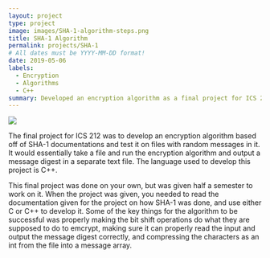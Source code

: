 ```yaml
---
layout: project
type: project
image: images/SHA-1-algorithm-steps.png
title: SHA-1 Algorithm
permalink: projects/SHA-1
# All dates must be YYYY-MM-DD format!
date: 2019-05-06
labels:
  - Encryption
  - Algorithms
  - C++
summary: Developed an encryption algorithm as a final project for ICS 212.
---
```

  <img class="ui image" src="https://upload.wikimedia.org/wikipedia/commons/thumb/2/2b/Cryptographic_Hash_Function.svg/375px-Cryptographic_Hash_Function.svg.png">

The final project for ICS 212 was to develop an encryption algorithm based off of SHA-1 documentations and test it on files with random messages in it. It would essentially take a file and run the encryption algorithm and output a message digest in a separate text file. The language used to develop this project is C++.

This final project was done on your own, but was given half a semester to work on it. When the project was given, you needed to read the documentation given for the project on how SHA-1 was done, and use either C or C++ to develop it. Some of the key things for the algorithm to be successful was properly making the bit shift operations do what they are supposed to do to emcrypt, making sure it can properly read the input and output the message digest correctly, and compressing the characters as an int from the file into a message array. 
